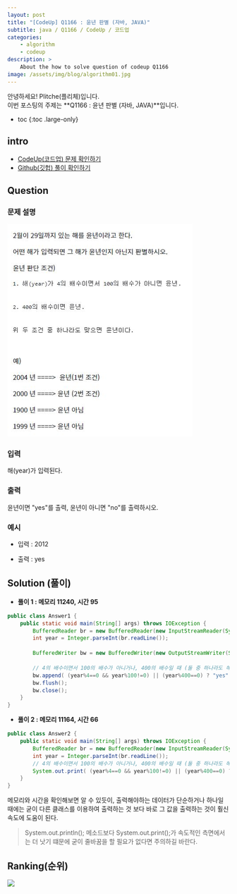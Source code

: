 ```yaml
---
layout: post
title: "[CodeUp] Q1166 : 윤년 판별 (자바, JAVA)"
subtitle: java / Q1166 / CodeUp / 코드업
categories:
    - algorithm
    - codeup
description: >
    About the how to solve question of codeup Q1166
image: /assets/img/blog/algorithm01.jpg
---
```


안녕하세요! Plitche(플리체)입니다.  
이번 포스팅의 주제는 **Q1166 : 윤년 판별 (자바, JAVA)**입니다.

* toc
{:toc .large-only}

## intro
* [CodeUp(코드업) 문제 확인하기](https://codeup.kr/problem.php?id=1166)  
* [Github(깃헙) 풀이 확인하기](https://github.com/plitche/CodeUp_Solution/tree/master/Q1101~Q1200/Q1166)  

## Question
### 문제 설명
![](/assets/post/codeup/Q1100~Q1199/20210804_01/01.JPG)
### 입력
해(year)가 입력된다.  

### 출력
윤년이면 "yes"를 출력, 윤년이 아니면 "no"를 출력하시오.  

### 예시
* 입력 : 2012  
  
* 출력 : yes  

## Solution (풀이)
* **풀이 1 : 메모리 11240, 시간 95**
```java
public class Answer1 {
    public static void main(String[] args) throws IOException {
        BufferedReader br = new BufferedReader(new InputStreamReader(System.in));
        int year = Integer.parseInt(br.readLine()); 

        BufferedWriter bw = new BufferedWriter(new OutputStreamWriter(System.out));
        
        // 4의 배수이면서 100의 배수가 아니거나, 400의 배수일 때 (둘 중 하나라도 해당되면)
        bw.append( (year%4==0 && year%100!=0) || (year%400==0) ? "yes" : "no" );
        bw.flush();
        bw.close();
    }
}
```  

* **풀이 2 : 메모리 11164, 시간 66**
```java
public class Answer2 {
    public static void main(String[] args) throws IOException {
        BufferedReader br = new BufferedReader(new InputStreamReader(System.in));
        int year = Integer.parseInt(br.readLine()); 
        // 4의 배수이면서 100의 배수가 아니거나, 400의 배수일 때 (둘 중 하나라도 해당되면)
        System.out.print( (year%4==0 && year%100!=0) || (year%400==0) ? "yes" : "no" );
    }
}
```  

메모리와 시간을 확인해보면 알 수 있듯이, 출력해야하는 데이터가 단순하거나 하나일 때에는 굳이 다른 클래스를 이용하여 출력하는 것 보다 바로 그 값을 출력하는 것이 훨신 속도에 도움이 된다.

> System.out.println(); 메소드보다 System.out.print();가 속도적인 측면에서는 더 낫기 떄문에 굳이 줄바꿈을 할 필요가 없다면 주의하길 바란다.  

## Ranking(순위)
![](/assets/post/codeup/Q1100~Q1199/20210804_02/02.JPG)  